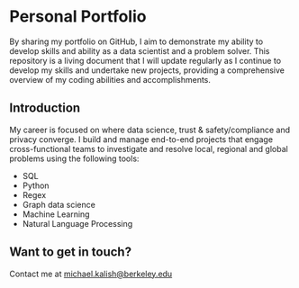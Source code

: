 # Personal Portfolio
By sharing my portfolio on GitHub, I aim to demonstrate my ability to develop skills and ability as a data scientist and a problem solver. This repository is a living document that I will update regularly as I continue to develop my skills and undertake new projects, providing a comprehensive overview of my coding abilities and accomplishments.

## Introduction
My career is focused on where data science, trust & safety/compliance and privacy converge. I build and manage end-to-end projects that engage cross-functional teams to investigate and resolve local, regional and global problems using the following tools:
 - SQL
 - Python
 - Regex
 - Graph data science
 - Machine Learning
 - Natural Language Processing

## Want to get in touch?
Contact me at michael.kalish@berkeley.edu

